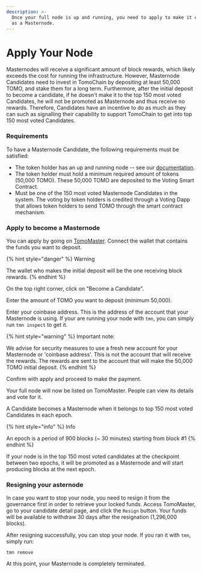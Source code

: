 ```yaml
---
description: >-
  Once your full node is up and running, you need to apply to make it eligible
  as a Masternode.
---
```


# Apply Your Node

Masternodes will receive a significant amount of block rewards, which likely exceeds the cost for running the infrastructure. However, Masternode Candidates need to invest in TomoChain by depositing at least 50,000 TOMO, and stake them for a long term. Furthermore, after the initial deposit to become a candidate, if he doesn't make it to the top 150 most voted Candidates, he will not be promoted as Masternode and thus receive no rewards. Therefore, Candidates have an incentive to do as much as they can such as signalling their capability to support TomoChain to get into top 150 most voted Candidates.

### Requirements <a id="requirements"></a>

To have a Masternode Candidate, the following requirements must be satisfied:

* The token holder has an up and running node -- see our [documentation](https://docs.tomochain.com/masternode/tmn/).
* The token holder must hold a minimum required amount of tokens \(50,000 TOMO\). These 50,000 TOMO are deposited to the Voting Smart Contract.
* Must be one of the 150 most voted Masternode Candidates in the system. The voting by token holders is credited through a Voting Dapp that allows token holders to send TOMO through the smart contract mechanism.

### Apply to become a Masternode <a id="applying-to-become-a-masternode"></a>

You can apply by going on [TomoMaster](https://master.tomochain.com/). Connect the wallet that contains the funds you want to deposit.

{% hint style="danger" %}
Warning

The wallet who makes the initial deposit will be the one receiving block rewards.
{% endhint %}

On the top right corner, click on "Become a Candidate".

Enter the amount of TOMO you want to deposit \(minimum 50,000\).

Enter your coinbase address. This is the address of the account that your Masternode is using. If your are running your node with `tmn`, you can simply run `tmn inspect` to get it.

{% hint style="warning" %}
Important note:

We advise for security measures to use a fresh new account for your Masternode or 'coinbase address'. This is not the account that will receive the rewards. The rewards are sent to the account that will make the 50,000 TOMO initial deposit.
{% endhint %}

Confirm with apply and proceed to make the payment.

Your full node will now be listed on TomoMaster. People can view its details and vote for it.

A Candidate becomes a Masternode when it belongs to top 150 most voted Candidates in each epoch.

{% hint style="info" %}
Info

An epoch is a period of 900 blocks \(~ 30 minutes\) starting from block \#1
{% endhint %}

If your node is in the top 150 most voted candidates at the checkpoint between two epochs, it will be promoted as a Masternode and will start producing blocks at the next epoch.

### Resigning your asternode <a id="resigning-your-masternode"></a>

In case you want to stop your node, you need to resign it from the governance first in order to retrieve your locked funds. Access TomoMaster, go to your candidate detail page, and click the `Resign` button. Your funds will be available to withdraw 30 days after the resignation \(1,296,000 blocks\).

After resigning successfully, you can stop your node. If you ran it with `tmn`, simply run:

```text
tmn remove
```

At this point, your Masternode is completely terminated.

